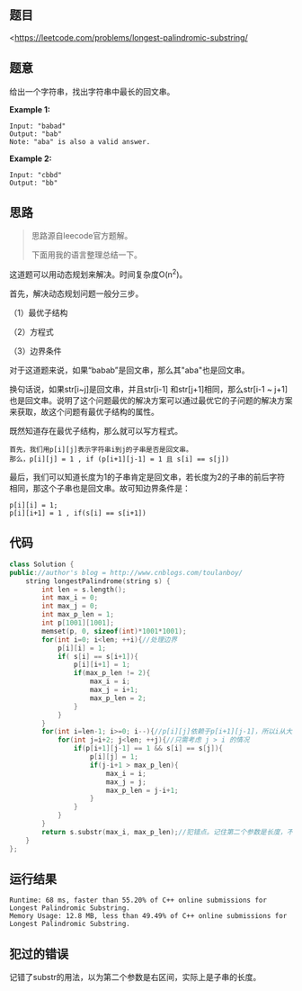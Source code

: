 ## 题目

<<https://leetcode.com/problems/longest-palindromic-substring/>

## 题意

给出一个字符串，找出字符串中最长的回文串。

**Example 1:**

```
Input: "babad"
Output: "bab"
Note: "aba" is also a valid answer.
```

**Example 2:**

```
Input: "cbbd"
Output: "bb"
```

## 思路

> 思路源自leecode官方题解。
>
> 下面用我的语言整理总结一下。

这道题可以用动态规划来解决。时间复杂度O(n<sup>2</sup>)。

首先，解决动态规划问题一般分三步。

（1）最优子结构

（2）方程式

（3）边界条件

对于这道题来说，如果“babab”是回文串，那么其"aba"也是回文串。

换句话说，如果str[i~j]是回文串，并且str[i-1] 和str[j+1]相同，那么str[i-1 ~ j+1]也是回文串。说明了这个问题最优的解决方案可以通过最优它的子问题的解决方案来获取，故这个问题有最优子结构的属性。

既然知道存在最优子结构，那么就可以写方程式。

```
首先，我们用p[i][j]表示字符串i到j的子串是否是回文串。
那么，p[i][j] = 1 , if (p[i+1][j-1] = 1 且 s[i] == s[j])
```

最后，我们可以知道长度为1的子串肯定是回文串，若长度为2的子串的前后字符相同，那这个子串也是回文串。故可知边界条件是：

```
p[i][i] = 1;
p[i][i+1] = 1 , if(s[i] == s[i+1])
```



## 代码

```c++
class Solution {
public://author's blog = http://www.cnblogs.com/toulanboy/
    string longestPalindrome(string s) {
        int len = s.length();
        int max_i = 0;
        int max_j = 0;
        int max_p_len = 1;
        int p[1001][1001];
        memset(p, 0, sizeof(int)*1001*1001);
        for(int i=0; i<len; ++i){//处理边界
            p[i][i] = 1;
            if( s[i] == s[i+1]){
                p[i][i+1] = 1;
                if(max_p_len != 2){
                    max_i = i;
                    max_j = i+1;
                    max_p_len = 2;
                }
            }
        }
        for(int i=len-1; i>=0; i--){//p[i][j]依赖于p[i+1][j-1]，所以i从大到小
            for(int j=i+2; j<len; ++j){//只需考虑 j > i 的情况
                if(p[i+1][j-1] == 1 && s[i] == s[j]){
                    p[i][j] = 1;          
                    if(j-i+1 > max_p_len){
                        max_i = i;
                        max_j = j;
                        max_p_len = j-i+1;
                    }
                }
            }
        }
        return s.substr(max_i, max_p_len);//犯错点。记住第二个参数是长度，不是右区间
    }
};
```


## 运行结果

```
Runtime: 68 ms, faster than 55.20% of C++ online submissions for Longest Palindromic Substring.
Memory Usage: 12.8 MB, less than 49.49% of C++ online submissions for Longest Palindromic Substring.
```

## 犯过的错误

记错了substr的用法，以为第二个参数是右区间，实际上是子串的长度。